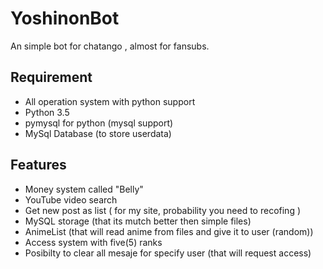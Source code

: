 # YoshinonBot
An simple bot for chatango , almost for fansubs.

## Requirement
- All operation system with python support
- Python 3.5
- pymysql for python (mysql support)
- MySql Database (to store userdata)

## Features
- Money system called "Belly"
- YouTube video search
- Get new post as list ( for my site, probability you need to recofing )
- MySQL storage (that its mutch better then simple files)
- AnimeList (that will read anime from files and give it to user (random))
- Access system with five(5) ranks
- Posibilty to clear all mesaje for specify user (that will request access)
